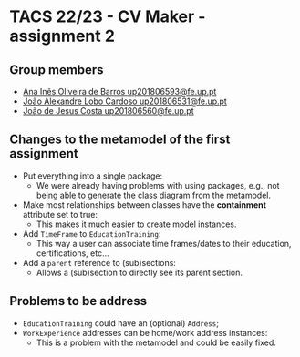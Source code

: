 # TACS 22/23 - CV Maker - assignment 2

## Group members

- [Ana Inês Oliveira de Barros <up201806593@fe.up.pt>](up201806593@fe.up.pt)
- [João Alexandre Lobo Cardoso <up201806531@fe.up.pt>](up201806531@fe.up.pt)
- [João de Jesus Costa <up201806560@fe.up.pt>](up201806560@fe.up.pt)

## Changes to the metamodel of the first assignment

- Put everything into a single package:
  - We were already having problems with using packages, e.g., not being able to
    generate the class diagram from the metamodel.
- Make most relationships between classes have the **containment** attribute set
  to true:
  - This makes it much easier to create model instances.
- Add `TimeFrame` to `EducationTraining`:
  - This way a user can associate time frames/dates to their education,
    certifications, etc...
- Add a `parent` reference to (sub)sections:
  - Allows a (sub)section to directly see its parent section.

## Problems to be address

- `EducationTraining` could have an (optional) `Address`;
- `WorkExperience` addresses can be home/work address instances:
  - This is a problem with the metamodel and could be easily fixed.
